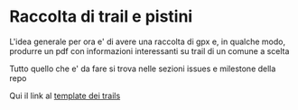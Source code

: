 # Raccolta di trail e pistini

L'idea generale per ora e' di avere una raccolta di gpx e, in qualche modo, produrre un pdf con informazioni interessanti su trail di un comune a scelta

Tutto quello che e' da fare si trova nelle sezioni issues e milestone della repo

Qui il link al [template dei trails](trail_template.md)
